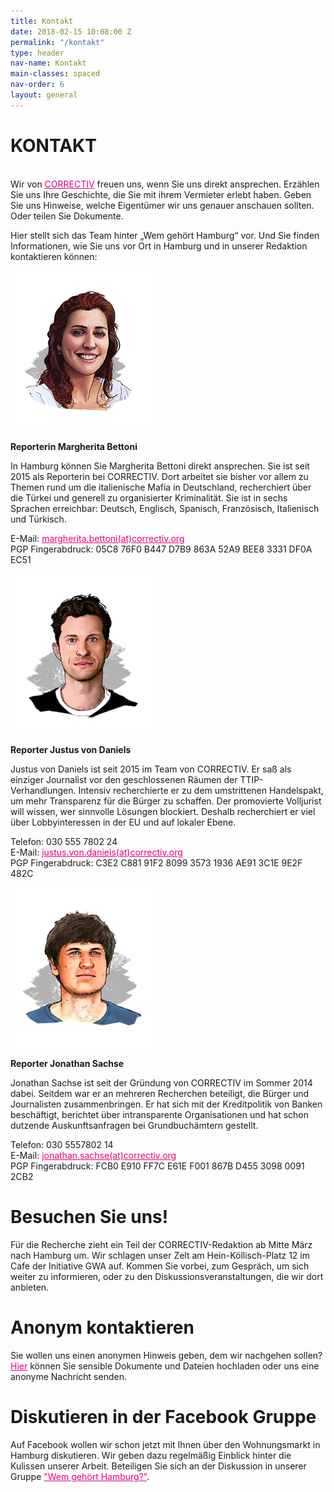 ```yaml
---
title: Kontakt
date: 2018-02-15 10:08:00 Z
permalink: "/kontakt"
type: header
nav-name: Kontakt
main-classes: spaced
nav-order: 6
layout: general
---
```


# KONTAKT
<br>
Wir von <a style="color: #e5007d" href="https://correctiv.org" target="blank"> CORRECTIV</a> freuen uns, wenn Sie uns direkt ansprechen. Erzählen Sie uns Ihre Geschichte, die Sie mit ihrem Vermieter erlebt haben. Geben Sie uns Hinweise, welche Eigentümer wir uns genauer anschauen sollten. Oder teilen Sie Dokumente.

Hier stellt sich das Team hinter „Wem gehört Hamburg“ vor. Und Sie finden Informationen, wie Sie uns vor Ort in Hamburg und in unserer Redaktion kontaktieren können:

<img src="/assets/images/margherita-bettoni.png">

**Reporterin Margherita Bettoni**

In Hamburg können Sie Margherita Bettoni direkt ansprechen. Sie ist seit 2015 als Reporterin bei CORRECTIV. Dort arbeitet sie bisher vor allem zu Themen rund um die italienische Mafia in Deutschland, recherchiert über die Türkei und generell zu organisierter Kriminalität. Sie ist in sechs Sprachen erreichbar: Deutsch, Englisch, Spanisch, Französisch, Italienisch und Türkisch.

E-Mail: <a style="color: #e5007d" href="mailto:margherita.bettoni@correctiv.org">margherita.bettoni(at)correctiv.org</a><br>
PGP Fingerabdruck: 05C8 76F0 B447 D7B9 863A  52A9 BEE8 3331 DF0A EC51

<img src="/assets/images/justus-von-daniels.png">

**Reporter Justus von Daniels** 

Justus von Daniels ist seit 2015 im Team von CORRECTIV. Er saß als einziger Journalist vor den geschlossenen Räumen der TTIP-Verhandlungen. Intensiv recherchierte er zu dem umstrittenen Handelspakt, um mehr Transparenz für die Bürger zu schaffen. Der promovierte Volljurist will wissen, wer sinnvolle Lösungen blockiert. Deshalb recherchiert er viel über Lobbyinteressen in der EU und auf lokaler Ebene.

Telefon: 030 555 7802 24<br>
E-Mail: <a style="color: #e5007d" href="mailto:justus.von.daniels@correctiv.org">justus.von.daniels(at)correctiv.org</a><br>
PGP Fingerabdruck: C3E2 C881 91F2 8099 3573  1936 AE91 3C1E 9E2F 482C

<img src="/assets/images/jonathan-sachse.png">

**Reporter Jonathan Sachse**

Jonathan Sachse ist seit der Gründung von CORRECTIV im Sommer 2014 dabei. Seitdem war er an mehreren Recherchen beteiligt, die Bürger und Journalisten zusammenbringen. Er hat sich mit der Kreditpolitik von Banken beschäftigt, berichtet über intransparente Organisationen und hat schon dutzende Auskunftsanfragen bei Grundbuchämtern gestellt.

Telefon: 030 5557802 14<br>
E-Mail: <a style="color: #e5007d" href="mailto:jonathan.sachse@correctiv.org">jonathan.sachse(at)correctiv.org</a><br>
PGP Fingerabdruck: FCB0 E910 FF7C E61E F001  867B D455 3098 0091 2CB2

# Besuchen Sie uns!

Für die Recherche zieht ein Teil der CORRECTIV-Redaktion ab Mitte März nach Hamburg um. Wir schlagen unser Zelt am Hein-Köllisch-Platz 12 im Cafe der Initiative GWA auf. Kommen Sie vorbei, zum Gespräch, um sich weiter zu informieren, oder zu den Diskussionsveranstaltungen, die wir dort anbieten.

# Anonym kontaktieren

Sie wollen uns einen anonymen Hinweis geben, dem wir nachgehen sollen? <a style="color: #e5007d" href="https://correctiv-upload.org" target="blank">Hier</a> können Sie sensible Dokumente und Dateien hochladen oder uns eine anonyme Nachricht senden.

# Diskutieren in der Facebook Gruppe

Auf Facebook wollen wir schon jetzt mit Ihnen über den Wohnungsmarkt in Hamburg diskutieren. Wir geben dazu regelmäßig Einblick hinter die Kulissen unserer Arbeit. Beteiligen Sie sich an der Diskussion in unserer Gruppe <a style="color: #e5007d" href="https://www.facebook.com/groups/1670776179654164/" target="blank">"Wem gehört Hamburg?"</a>.
